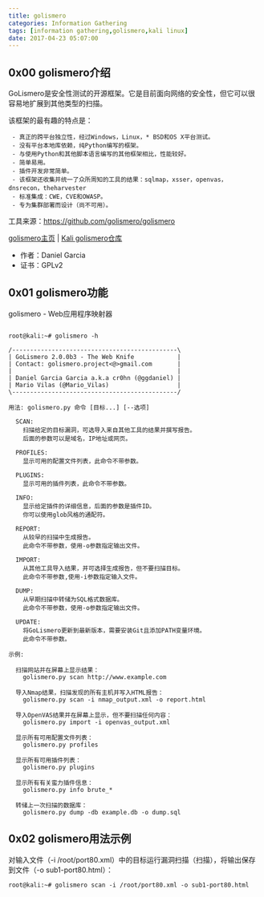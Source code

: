 ```yaml
---
title: golismero
categories: Information Gathering
tags: [information gathering,golismero,kali linux]
date: 2017-04-23 05:07:00
---
```

0x00 golismero介绍
-------------

GoLismero是安全性测试的开源框架。它是目前面向网络的安全性，但它可以很容易地扩展到其他类型的扫描。


<!--more-->


该框架的最有趣的特点是：
```plain
 - 真正的跨平台独立性，经过Windows，Linux，* BSD和OS X平台测试。
 - 没有平台本地库依赖，纯Python编写的框架。
 - 与使用Python和其他脚本语言编写的其他框架相比，性能较好。
 - 简单易用。
 - 插件开发非常简单。
 - 该框架还收集并统一了众所周知的工具的结果：sqlmap，xsser，openvas，dnsrecon，theharvester
 - 标准集成：CWE，CVE和OWASP。
 - 专为集群部署而设计（尚不可用）。
```
工具来源：https://github.com/golismero/golismero

[golismero主页][1] | [Kali golismero仓库][2]

 - 作者：Daniel Garcia
 - 证书：GPLv2

0x01 golismero功能
----------------

golismero - Web应用程序映射器
```plain

root@kali:~# golismero -h

/----------------------------------------------\
| GoLismero 2.0.0b3 - The Web Knife            |
| Contact: golismero.project<@>gmail.com       |
|                                              |
| Daniel Garcia Garcia a.k.a cr0hn (@ggdaniel) |
| Mario Vilas (@Mario_Vilas)                   |
\----------------------------------------------/

用法: golismero.py 命令 [目标...] [--选项]

  SCAN:
    扫描给定的目标漏洞，可选导入来自其他工具的结果并撰写报告。 
    后面的参数可以是域名，IP地址或网页。

  PROFILES:
    显示可用的配置文件列表，此命令不带参数。

  PLUGINS:
    显示可用的插件列表，此命令不带参数。

  INFO:
    显示给定插件的详细信息，后面的参数是插件ID。
    你可以使用glob风格的通配符。

  REPORT:
    从较早的扫描中生成报告。
    此命令不带参数，使用-o参数指定输出文件。

  IMPORT:
    从其他工具导入结果，并可选择生成报告，但不要扫描目标。
    此命令不带参数,使用-i参数指定输入文件。

  DUMP:
    从早期扫描中转储为SQL格式数据库。
    此命令不带参数，使用-o参数指定输出文件。

  UPDATE:
    将GoLismero更新到最新版本，需要安装Git且添加PATH变量环境。
    此命令不带参数。

示例:

  扫描网站并在屏幕上显示结果：
    golismero.py scan http://www.example.com

  导入Nmap结果，扫描发现的所有主机并写入HTML报告： 
    golismero.py scan -i nmap_output.xml -o report.html

  导入OpenVAS结果并在屏幕上显示，但不要扫描任何内容： 
    golismero.py import -i openvas_output.xml

  显示所有可用配置文件列表：
    golismero.py profiles

  显示所有可用插件列表：
    golismero.py plugins

  显示所有有关蛮力插件信息：
    golismero.py info brute_*

  转储上一次扫描的数据库：
    golismero.py dump -db example.db -o dump.sql
```

0x02 golismero用法示例
-----------------
对输入文件（-i /root/port80.xml）中的目标运行漏洞扫描（扫描），将输出保存到文件（-o sub1-port80.html）：
```shell
root@kali:~# golismero scan -i /root/port80.xml -o sub1-port80.html
```

  [1]: https://github.com/golismero/golismero
  [2]: http://git.kali.org/gitweb/?p=packages/golismero.git;a=summary
